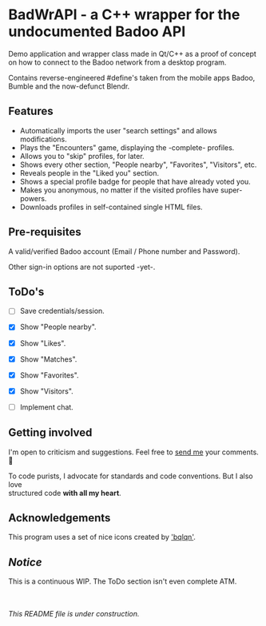 # BadWrAPI - a C++ wrapper for the undocumented Badoo API
Demo application and wrapper class made in Qt/C++ as a proof of concept
on how to connect to the Badoo network from a desktop program.

Contains reverse-engineered #define's taken from the mobile apps Badoo,
Bumble and the now-defunct Blendr.


Features
--------

* Automatically imports the user "search settings" and allows modifications.
* Plays the "Encounters" game, displaying the -complete- profiles.
* Allows you to "skip" profiles, for later.
* Shows every other section, "People nearby", "Favorites", "Visitors", etc.
* Reveals people in the "Liked you" section.
* Shows a special profile badge for people that have already voted you.
* Makes you anonymous, no matter if the visited profiles have super-powers.
* Downloads profiles in self-contained single HTML files.


Pre-requisites
--------------

A valid/verified Badoo account (Email / Phone number and Password).

Other sign-in options are not suported -yet-.


ToDo's
------

- [ ] Save credentials/session.
- [x] Show "People nearby".
- [x] Show "Likes".
- [x] Show "Matches".
- [x] Show "Favorites".
- [x] Show "Visitors".
- [ ] Implement chat.


Getting involved
----------------

I'm open to criticism and suggestions. Feel free to [send me](mailto:quark1482@protonmail.com?subject=[GitHub]%20BadWrAPI) your comments. :slightly_smiling_face:

To code purists, I advocate for standards and code conventions. But I also love\
structured code **with all my heart**.


Acknowledgements
----------------

This program uses a set of nice icons created by ['bqlqn'](https://www.flaticon.com/authors/bqlqn).


_Notice_
--------

This is a continuous WIP. The ToDo section isn't even complete ATM.


<br><br>
_This README file is under construction._
